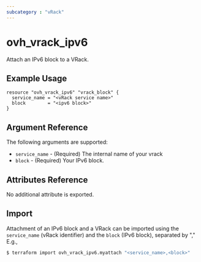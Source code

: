 ```yaml
---
subcategory : "vRack"
---
```


# ovh_vrack_ipv6

Attach an IPv6 block to a VRack.


## Example Usage

```hcl
resource "ovh_vrack_ipv6" "vrack_block" {
  service_name = "<vRack service name>"
  block        = "<ipv6 block>"
}
```

## Argument Reference

The following arguments are supported:

* `service_name` - (Required) The internal name of your vrack
* `block` - (Required) Your IPv6 block.
    
## Attributes Reference

No additional attribute is exported.


## Import

Attachment of an IPv6 block and a VRack can be imported using the `service_name` (vRack identifier) and the `block` (IPv6 block), separated by "," E.g.,

```bash
$ terraform import ovh_vrack_ipv6.myattach "<service_name>,<block>"
```
